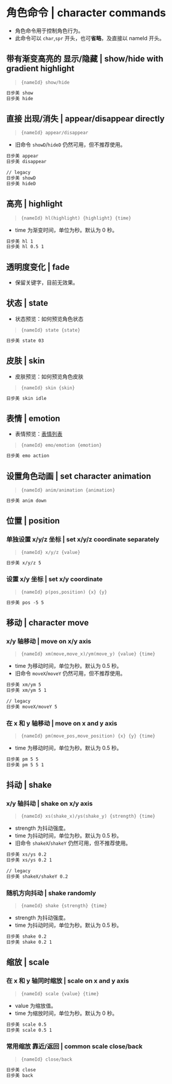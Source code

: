 # 角色命令 | character commands

- 角色命令用于控制角色行为。
- 此命令可以 `char`,`spr` 开头，也可**省略**，及直接以 nameId 开头。

## 带有渐变高亮的 显示/隐藏 | show/hide with gradient highlight

> `{nameId} show/hide`

```txt
日步美 show
日步美 hide
```

## 直接 出现/消失 | appear/disappear directly

> `{nameId} appear/disappear`

- 旧命令 `showD`/`hideD` 仍然可用，但不推荐使用。

```txt
日步美 appear
日步美 disappear

// legacy
日步美 showD
日步美 hideD
```

## 高亮 | highlight

> `{nameId} hl(highlight) {highlight} {time}`

- time 为渐变时间，单位为秒。默认为 0 秒。

```txt
日步美 hl 1
日步美 hl 0.5 1
```

## 透明度变化 | fade

- 保留关键字，目前无效果。

## 状态 | state

- 状态预览：如何预览角色状态

> `{nameId} state {state}`

```txt
日步美 state 03
```

## 皮肤 | skin

- 皮肤预览：如何预览角色皮肤

> `{nameId} skin {skin}`

```txt
日步美 skin idle
```

## 表情 | emotion

- 表情预览：[表情列表](/docs/preview/emotion-list)

> `{nameId} emo/emotion {emotion}`

```txt
日步美 emo action
```

## 设置角色动画 | set character animation

> `{nameId} anim/animation {animation}`

```txt
日步美 anim down
```

## 位置 | position

### 单独设置 x/y/z 坐标 | set x/y/z coordinate separately

> `{nameId} x/y/z {value}`

```txt
日步美 x/y/z 5
```

### 设置 x/y 坐标 | set x/y coordinate

> `{nameId} p(pos,position) {x} {y}`

```txt
日步美 pos -5 5
```

## 移动 | character move

### x/y 轴移动 | move on x/y axis

> `{nameId} xm(move,move_x)/ym(move_y) {value} {time}`

- time 为移动时间，单位为秒。默认为 0.5 秒。
- 旧命令 `moveX`/`moveY` 仍然可用，但不推荐使用。

```txt
日步美 xm/ym 5
日步美 xm/ym 5 1

// legacy
日步美 moveX/moveY 5
```

### 在 x 和 y 轴移动 | move on x and y axis

> `{nameId} pm(move_pos,move_position) {x} {y} {time}`

- time 为移动时间，单位为秒。默认为 0.5 秒。

```txt
日步美 pm 5 5
日步美 pm 5 5 1
```

## 抖动 | shake

### x/y 轴抖动 | shake on x/y axis

> `{nameId} xs(shake_x)/ys(shake_y) {strength} {time}`

- strength 为抖动强度。
- time 为抖动时间，单位为秒。默认为 0.5 秒。
- 旧命令 `shakeX`/`shakeY` 仍然可用，但不推荐使用。

```txt
日步美 xs/ys 0.2
日步美 xs/ys 0.2 1

// legacy
日步美 shakeX/shakeY 0.2
```

### 随机方向抖动 | shake randomly

> `{nameId} shake {strength} {time}`

- strength 为抖动强度。
- time 为抖动时间，单位为秒。默认为 0.5 秒。

```txt
日步美 shake 0.2
日步美 shake 0.2 1
```

## 缩放 | scale

### 在 x 和 y 轴同时缩放 | scale on x and y axis

> `{nameId} scale {value} {time}`

- value 为缩放值。
- time 为缩放时间，单位为秒。默认为 0 秒。

```txt
日步美 scale 0.5
日步美 scale 0.5 1
```

### 常用缩放 靠近/返回 | common scale close/back

> `{nameId} close/back`

```txt
日步美 close
日步美 back
```
